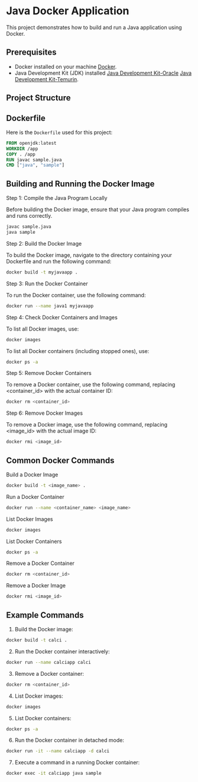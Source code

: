 # Java Docker Application

This project demonstrates how to build and run a Java application using Docker.

## Prerequisites

- Docker installed on your machine [Docker](https://www.docker.com).
- Java Development Kit (JDK) installed [Java Development Kit-Oracle](https://www.oracle.com/java/technologies/downloads/) [Java Development Kit-Temurin](https://adoptium.net/temurin/releases/).

## Project Structure

## Dockerfile

Here is the `Dockerfile` used for this project:

```dockerfile
FROM openjdk:latest
WORKDIR /app
COPY . /app
RUN javac sample.java
CMD ["java", "sample"]
```

## Building and Running the Docker Image

Step 1: Compile the Java Program Locally

Before building the Docker image, ensure that your Java program compiles and runs correctly.

```bash
javac sample.java
java sample
```

Step 2: Build the Docker Image

To build the Docker image, navigate to the directory containing your Dockerfile and run the following command:

```bash
docker build -t myjavaapp .
```

Step 3: Run the Docker Container

To run the Docker container, use the following command:

```bash
docker run --name java1 myjavaapp
```

Step 4: Check Docker Containers and Images

To list all Docker images, use:

```bash
docker images
```

To list all Docker containers (including stopped ones), use:

```bash
docker ps -a
```

Step 5: Remove Docker Containers

To remove a Docker container, use the following command, replacing <container_id> with the actual container ID:

```bash
docker rm <container_id>
```

Step 6: Remove Docker Images

To remove a Docker image, use the following command, replacing <image_id> with the actual image ID:

```bash
docker rmi <image_id>
```

## Common Docker Commands

Build a Docker Image

```bash
docker build -t <image_name> .
```

Run a Docker Container

```bash
docker run --name <container_name> <image_name>
```

List Docker Images

```bash
docker images
```

List Docker Containers

```bash
docker ps -a
```

Remove a Docker Container

```bash
docker rm <container_id>
```

Remove a Docker Image

```bash
docker rmi <image_id>
```

## Example Commands

1. Build the Docker image:

```bash
docker build -t calci .
```

2. Run the Docker container interactively:

```bash
docker run --name calciapp calci
```

3. Remove a Docker container:

```bash
docker rm <container_id>
```

4.	List Docker images:

```bash
docker images
```

5.	List Docker containers:

```bash
docker ps -a
```

6.	Run the Docker container in detached mode:

```bash
docker run -it --name calciapp -d calci
```

7.	Execute a command in a running Docker container:

```bash
docker exec -it calciapp java sample
```